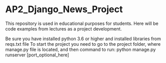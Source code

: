 # AP2_Django_News_Project
This repository is used in educational purposes for students. Here will be code examples from lectures as a project development. 


Be sure you have installed python 3.6 or higher and installed libraries from reqs.txt file
To start the project you need to go to the project folder, where manage.py file is located, and then
command to run:
        python manage.py runserver [port_optional_here]
